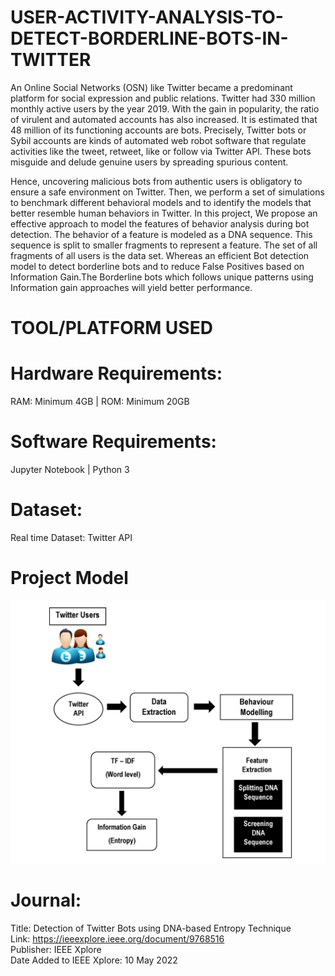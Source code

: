 # USER-ACTIVITY-ANALYSIS-TO-DETECT-BORDERLINE-BOTS-IN-TWITTER

   An Online Social Networks (OSN) like Twitter became a predominant platform for social expression and public relations. Twitter had 330 million monthly active users by the year 2019. With the gain in popularity, the ratio of virulent and automated accounts has also increased. It is estimated that 48 million of its functioning accounts are bots. Precisely, Twitter bots or Sybil accounts are kinds of automated web robot software that regulate activities like the tweet, retweet, like or follow via Twitter API. These bots misguide and delude genuine users by spreading spurious content. 
   
   Hence, uncovering malicious bots from authentic users is obligatory to ensure a safe environment  on Twitter. Then, we perform a set of simulations to benchmark different behavioral models and to identify the models that better resemble human behaviors in Twitter. In this project, We propose an effective approach to model the features of behavior analysis during bot detection. The behavior of a feature is modeled as a DNA sequence. This sequence is split to smaller fragments to represent a feature. The set of all fragments of all users is the data set. Whereas an efficient Bot detection model to detect borderline bots and to reduce False Positives based on Information Gain.The Borderline bots which follows unique patterns using Information gain approaches will yield better performance.

  
  
# TOOL/PLATFORM USED
# Hardware Requirements:
  RAM: Minimum 4GB | 
  ROM: Minimum 20GB
# Software Requirements:
  Jupyter Notebook | 
  Python 3
# Dataset:
  Real time Dataset: Twitter API
  
# Project Model

  ![alt text](https://github.com/PrawinDS/USER-ACTIVITY-ANALYSIS-TO-DETECT-BORDERLINE-BOTS-IN-TWITTER/blob/main/Project/project%20model.jpg)
  
  
# Journal:

  Title: Detection of Twitter Bots using DNA-based Entropy Technique <br />
  Link: https://ieeexplore.ieee.org/document/9768516 <br />
  Publisher: IEEE Xplore <br />
  Date Added to IEEE Xplore: 10 May 2022
